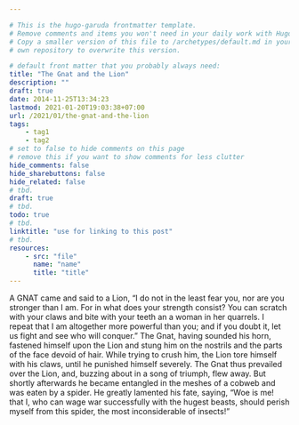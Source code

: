 ```yaml
---

# This is the hugo-garuda frontmatter template.
# Remove comments and items you won't need in your daily work with Hugo.
# Copy a smaller version of this file to /archetypes/default.md in your
# own repository to overwrite this version.

# default front matter that you probably always need:
title: "The Gnat and the Lion"
description: ""
draft: true
date: 2014-11-25T13:34:23
lastmod: 2021-01-20T19:03:38+07:00
url: /2021/01/the-gnat-and-the-lion
tags:
    - tag1
    - tag2
# set to false to hide comments on this page
# remove this if you want to show comments for less clutter
hide_comments: false
hide_sharebuttons: false
hide_related: false
# tbd.
draft: true
# tbd.
todo: true
# tbd.
linktitle: "use for linking to this post"
# tbd.
resources:
    - src: "file"
      name: "name"
      title: "title"
---
```

A GNAT came and said to a Lion, “I do not in the least fear you, nor are you stronger than I am. For in what does your strength consist? You can scratch with your claws and bite with your teeth an a woman in her quarrels. I repeat that I am altogether more powerful than you; and if you doubt it, let us fight and see who will conquer.” The Gnat, having sounded his horn, fastened himself upon the Lion and stung him on the nostrils and the parts of the face devoid of hair. While trying to crush him, the Lion tore himself with his claws, until he punished himself severely. The Gnat thus prevailed over the Lion, and, buzzing about in a song of triumph, flew away. But shortly afterwards he became entangled in the meshes of a cobweb and was eaten by a spider. He greatly lamented his fate, saying, “Woe is me! that I, who can wage war successfully with the hugest beasts, should perish myself from this spider, the most inconsiderable of insects!”
